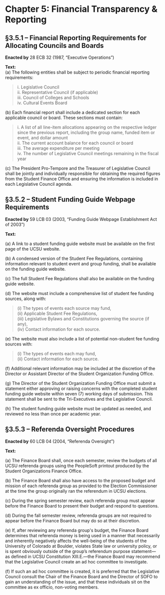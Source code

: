 # Chapter 5: Financial Transparency & Reporting

## §3.5.1 – Financial Reporting Requirements for Allocating Councils and Boards  
**Enacted by** 28 ECB 32 (1987, “Executive Operations”)

**Text:**  
(a) The following entities shall be subject to periodic financial reporting requirements:  
> i. Legislative Council  
> ii. Representative Council (if applicable)  
> iii. Council of Colleges and Schools  
> iv. Cultural Events Board

(b) Each financial report shall include a dedicated section for each applicable council or board. These sections must contain:  
> i. A list of all line-item allocations appearing on the respective ledger since the previous report, including the group name, funded item or event, and dollar amount  
> ii. The current account balance for each council or board  
> iii. The average expenditure per meeting  
> iv. The number of Legislative Council meetings remaining in the fiscal year

(c) The President Pro-Tempore and the Treasurer of Legislative Council shall be jointly and individually responsible for obtaining the required figures from the Student Finance Office and ensuring the information is included in each Legislative Council agenda.

## §3.5.2 – Student Funding Guide Webpage Requirements

**Enacted by** 59 LCB 03 (2003, “Funding Guide Webpage Establishment Act of 2003”)

**Text:**

(a) A link to a student funding guide website must be available on the first page of the UCSU website.

(b) A condensed version of the Student Fee Regulations, containing information relevant to student event and group funding, shall be available on the funding guide website.

(c) The full Student Fee Regulations shall also be available on the funding guide website.

(d) The website must include a comprehensive list of student fee funding sources, along with:
> (i) The types of events each source may fund,  
> (ii) Applicable Student Fee Regulations,  
> (iii) Legislative Bylaws and Constitutions governing the source (if any),  
> (iv) Contact information for each source.

(e) The website must also include a list of potential non-student fee funding sources with:
> (i) The types of events each may fund,  
> (ii) Contact information for each source.

(f) Additional relevant information may be included at the discretion of the Director or Assistant Director of the Student Organization Funding Office.

(g) The Director of the Student Organization Funding Office must submit a statement either approving or raising concerns with the completed student funding guide website within seven (7) working days of submission. This statement shall be sent to the Tri-Executives and the Legislative Council.

(h) The student funding guide website must be updated as needed, and reviewed no less than once per academic year.


## §3.5.3 – Referenda Oversight Procedures

**Enacted by** 60 LCB 04 (2004, “Referenda Oversight”)

**Text:**

(a) The Finance Board shall, once each semester, review the budgets of all UCSU referenda groups using the PeopleSoft printout produced by the Student Organizations Finance Office.

(b) The Finance Board shall also have access to the proposed budget and mission of each referenda group as provided to the Election Commissioner at the time the group originally ran the referendum in UCSU elections.

(c) During the spring semester review, each referenda group must appear before the Finance Board to present their budget and respond to questions.

(d) During the fall semester review, referenda groups are not required to appear before the Finance Board but may do so at their discretion.

(e) If, after reviewing any referenda group's budget, the Finance Board determines that referenda money is being used in a manner that necessarily and inherently negatively affects the well-being of the students of the University of Colorado at Boulder, violates State law or university policy, or is spent obviously outside of the group’s referendum purpose statement—as defined in UCSU Constitution XIII.E.—the Finance Board may recommend that the Legislative Council create an ad hoc committee to investigate.

(f) If such an ad hoc committee is created, it is preferred that the Legislative Council consult the Chair of the Finance Board and the Director of SOFO to gain an understanding of the issue, and that these individuals sit on the committee as ex officio, non-voting members.
